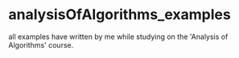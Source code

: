 # analysisOfAlgorithms_examples
all examples have written by me while studying on the 'Analysis of Algorithms' course.
